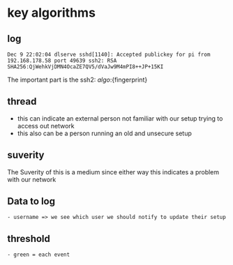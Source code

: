# key algorithms

## log

```
Dec 9 22:02:04 dlserve sshd[1140]: Accepted publickey for pi from 192.168.178.58 port 49639 ssh2: RSA SHA256:QjWehkVjDMN4OcaZE7QV5/dVaJw9M4mPI8++JP+15KI
```

The important part is the ssh2: ${algo}:${fingerprint}

## thread

-   this can indicate an external person not familiar with our setup trying to access out network
-   this also can be a person running an old and unsecure setup

## suverity

The Suverity of this is a medium since either way this indicates a problem with our network

## Data to log
    - username => we see which user we should notify to update their setup

## threshold
    - green = each event